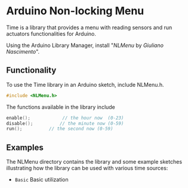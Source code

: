 # Arduino Non-locking Menu

Time is a library that provides a menu with reading sensors and run actuators functionalities for Arduino.

Using the Arduino Library Manager, install "*NLMenu* by *Giuliano Nascimento*".


## Functionality

To use the Time library in an Arduino sketch, include NLMenu.h.

```c
#include <NLMenu.h>
```

The functions available in the library include

```c
enable();            // the hour now  (0-23)
disable();          // the minute now (0-59)
run();          // the second now (0-59)
```


## Examples

The NLMenu directory contains the library and some example sketches
illustrating how the library can be used with various time sources:

- `Basic` Basic utilization


